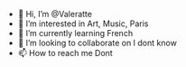 - 👋 Hi, I’m @Valeratte
- 👀 I’m interested in Art, Music, Paris
- 🌱 I’m currently learning French
- 💞️ I’m looking to collaborate on I dont know
- 📫 How to reach me Dont

<!---
Valeratte/Valeratte is a ✨ special ✨ repository because its `README.md` (this file) appears on your GitHub profile.
You can click the Preview link to take a look at your changes.
--->
